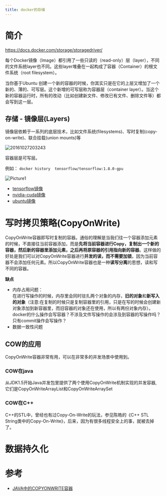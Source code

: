 ```yaml
---
title: docker的存储
---
```



# 简介

https://docs.docker.com/storage/storagedriver/


每个Docker镜像（Image）都引用了一些只读的（read-only）层（layer），不同的文件系统layer也不同。这些layer堆叠在一起构成了容器（Container）的根文件系统（root filesystem）。


当你基于Ubuntu 创建一个新的容器的时候，你其实只是在它的上层又增加了一个新的、薄的、可写层。这个新增的可写层称为容器层（container layer）。当这个新的容器运行时，所有的改动（比如创建新文件、修改已有文件、删除文件等）都会写到这一层。


## 存储 - 镜像层(Layers)

镜像层依赖于一系列的底层技术，比如文件系统(filesystems)、写时复制(copy-on-write)、联合挂载(union mounts)等

![20161027203243](/uploads/86224eb33527e33bfa0ee5ba70416428/20161027203243.jpg)

容器层是可写层。

例如：
`docker history  tensorflow/tensorflow:1.8.0-gpu`

![Picture1](/uploads/091cf3833ef1eda26489369a283df22c/Picture1.png)

- [tensorflow镜像](https://github.com/tensorflow/tensorflow/blob/master/tensorflow/tools/docker/Dockerfile.gpu)
- [nvidia-cuda镜像](https://gitlab.com/nvidia/cuda/blob/ubuntu16.04/9.0/base/Dockerfile)
- [ubuntu镜像](https://github.com/tianon/docker-brew-ubuntu-core/blob/58cc180042b7ebec2b683576faa00c04d5d011e2/xenial/Dockerfile)


# 写时拷贝策略(CopyOnWrite)


CopyOnWrite容器即写时复制的容器。通俗的理解是当我们往一个容器添加元素的时候，不直接往当前容器添加，而是**先将当前容器进行Copy，复制出一个新的容器，然后新的容器里添加元素，之后再将原容器的引用指向新的容器**。这样做的好处是我们可以对CopyOnWrite容器进行**并发的读，而不需要加锁**，因为当前容器不会添加任何元素。所以CopyOnWrite容器也是一种**读写分离**的思想，读和写不同的容器。


**缺点**
- 内存占用问题：<br>在进行写操作的时候，内存里会同时驻扎两个对象的内存，**旧的对象**和**新写入的对象**（注意:在复制的时候只是复制容器里的引用，只是在写的时候会创建新对象添加到新容器里，而旧容器的对象还在使用，所以有两份对象内存）。 <br> docker的什么操作会写容器？不涉及文件写操作的会涉及到容器的写操作吗？只有commit操作会写操作？
- 数据一致性问题


## COW的应用

CopyOnWrite容器非常有用，可以在非常多的并发场景中使用到。

### COW在java

从JDK1.5开始Java并发包里提供了两个使用CopyOnWrite机制实现的并发容器,它们是CopyOnWriteArrayList和CopyOnWriteArraySet

### COW在C++

C++的STL中，曾经也有过Copy-On-Write的玩法，参见陈皓的《C++ STL String类中的Copy-On-Write》，后来，因为有很多线程安全上的事，就被去掉了。


# 数据持久化




# 参考

- [JAVA中的COPYONWRITE容器](https://coolshell.cn/articles/11175.html)
